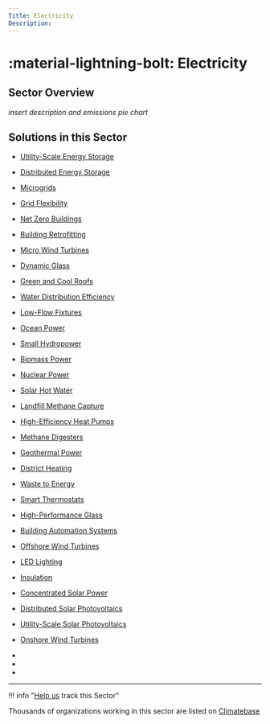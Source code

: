 ```yaml
---
Title: Electricity
Description: 
---
```


# :material-lightning-bolt:  Electricity

## Sector Overview

_insert description and emissions pie chart_


## Solutions in this Sector

- [Utility-Scale Energy Storage](../utility-scale-energy-storage)

- [Distributed Energy Storage](../distributed-energy-storage)

- [Microgrids](../microgrids)

- [Grid Flexibility](../grid-flexibility)

- [Net Zero Buildings](../net-zero-buildings)

- [Building Retrofitting](../building-retrofitting)

- [Micro Wind Turbines](../micro-wind-turbines)

- [Dynamic Glass](../dynamic-glass)

- [Green and Cool Roofs](../green-and-cool-roofs)

- [Water Distribution Efficiency](../water-distribution-efficiency)

- [Low-Flow Fixtures](../low-flow-fixtures)

- [Ocean Power](../ocean-power)

- [Small Hydropower](../small-hydropower)

- [Biomass Power](../biomass-power)

- [Nuclear Power](../nuclear-power)

- [Solar Hot Water](../solar-hot-water)

- [Landfill Methane Capture](../landfill-methane-capture)

- [High-Efficiency Heat Pumps](../high-efficiency-heat-pumps)

- [Methane Digesters](../methane-digesters)

- [Geothermal Power](../geothermal-power)

- [District Heating](../district-heating)

- [Waste to Energy](../waste-to-energy)

- [Smart Thermostats](../smart-thermostats)

- [High-Performance Glass](../high-performance-glass)

- [Building Automation Systems](../building-automation-systems)

- [Offshore Wind Turbines](../offshore-wind-turbines)

- [LED Lighting](../led-lighting)

- [Insulation](../insulation)

- [Concentrated Solar Power](../concentrated-solar-power)

- [Distributed Solar Photovoltaics](../distributed-solar-photovoltaics)

- [Utility-Scale Solar Photovoltaics](../utility-scale-solar-photovoltaics)

- [Onshore Wind Turbines](../onshore-wind-turbines)

 -
 -
 -

---

!!! info "[Help us](../../contribute) track this Sector"

Thousands of organizations working in this sector are listed on [Climatebase](https://climatebase.org/organizations)